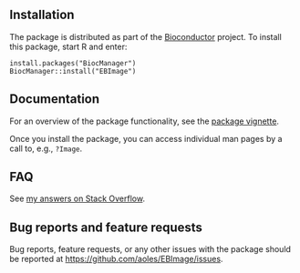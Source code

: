 ## Installation

The package is distributed as part of the [Bioconductor](http://bioconductor.org/packages/EBImage) project.
To install this package, start R and enter:

```
install.packages("BiocManager")
BiocManager::install("EBImage")
```

## Documentation

For an overview of the package functionality, see the [package vignette](http://bioconductor.org/packages/devel/bioc/vignettes/EBImage/inst/doc/EBImage-introduction.html).

Once you install the package, you can access individual man pages by a call to, e.g., `?Image`.

## FAQ

See [my answers on Stack Overflow](http://stackoverflow.com/search?q=user%3A2792099+%09is%3Aanswer+EBimage).

## Bug reports and feature requests

Bug reports, feature requests, or any other issues with the package should be reported at https://github.com/aoles/EBImage/issues.
